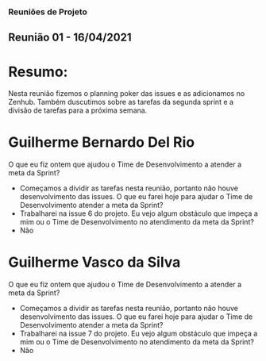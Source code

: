 ### Reuniões de Projeto

## Reunião 01 - 16/04/2021

# Resumo:
  Nesta reunião fizemos o planning poker das issues e as adicionamos no Zenhub. Também duscutimos sobre as tarefas da segunda sprint e a divisão de tarefas para a próxima semana.

# Guilherme Bernardo Del Rio
  O que eu fiz ontem que ajudou o Time de Desenvolvimento a atender a meta da Sprint? 
  - Começamos a dividir as tarefas nesta reunião, portanto não houve desenvolvimento das issues.
  O que eu farei hoje para ajudar o Time de Desenvolvimento atender a meta da Sprint?
  - Trabalharei na issue 6 do projeto.
  Eu vejo algum obstáculo que impeça a mim ou o Time de Desenvolvimento no atendimento da meta da Sprint?
  - Não
# Guilherme Vasco da Silva
  O que eu fiz ontem que ajudou o Time de Desenvolvimento a atender a meta da Sprint? 
  - Começamos a dividir as tarefas nesta reunião, portanto não houve desenvolvimento das issues.
  O que eu farei hoje para ajudar o Time de Desenvolvimento atender a meta da Sprint?
  - Trabalharei na issue 7 do projeto.
  Eu vejo algum obstáculo que impeça a mim ou o Time de Desenvolvimento no atendimento da meta da Sprint?
  - Não
